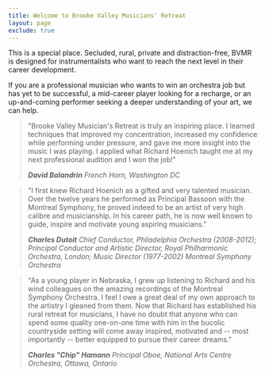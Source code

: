 ```yaml
---
title: Welcome to Brooke Valley Musicians' Retreat
layout: page
exclude: true
---
```

This is a special place. Secluded, rural, private and distraction-free, BVMR is designed for instrumentalists who want to reach the next level in their career development.

If you are a professional musician who wants to win an orchestra job but has yet to be successful, a mid-career player looking for a recharge, or an up-and-coming performer seeking a deeper understanding of your art, we can help.

> "Brooke Valley Musician's Retreat is truly an inspiring place. I learned techniques that improved my concentration, increased my confidence while performing under pressure, and gave me more insight into the music I was playing. I applied what Richard Hoenich taught me at my next professional audition and I won the job!"
>
> <cite>**David Balandrin** French Horn, Washington DC</cite>

> "I first knew Richard Hoenich as a gifted and very talented musician.  Over the twelve years he performed as Principal Bassoon with the Montreal Symphony, he proved indeed to be an artist of very high calibre and musicianship. In his career path, he is now well known to guide, inspire and motivate young aspiring musicians."
>
> <cite>**Charles Dutoit** Chief Conductor, Philadelphia Orchestra (2008-2012); Principal Conductor and Artistic Director, Royal Philharmonic Orchestra, London; Music Director (1977-2002) Montreal Symphony Orchestra</cite>

> "As a young player in Nebraska, I grew up listening to Richard and his wind colleagues on the amazing recordings of the Montreal Symphony Orchestra.  I feel I owe a great deal of my own approach to the artistry I gleaned from them.  Now that Richard has established his rural retreat for musicians, I have no doubt that anyone who can spend some quality one-on-one time with him in the bucolic countryside setting will come away inspired, motivated and -- most importantly -- better equipped to pursue their career dreams."
>
> <cite>**Charles "Chip" Hamann** Principal Oboe, National Arts Centre Orchestra, Ottawa, Ontario</cite>
